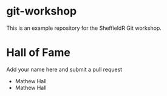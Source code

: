# git-workshop

This is an example repository for the SheffieldR Git workshop.

# Hall of Fame

Add your name here and submit a pull request

 * Mathew Hall
 * Mathew Hall
